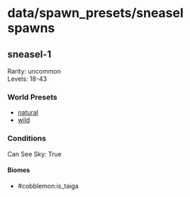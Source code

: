 # data/spawn_presets/sneasel spawns  
  
## sneasel-1  
Rarity: uncommon  
Levels: 18-43  
  
### World Presets  
* [natural](/data/world_presets/natural.md)  
* [wild](/data/world_presets/wild.md)  
  
### Conditions  
Can See Sky: True  
  
#### Biomes  
  * #cobblemon:is_taiga
  
